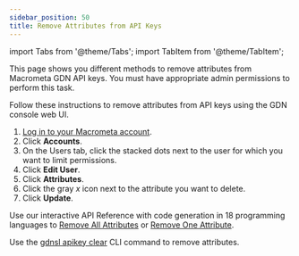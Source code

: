 ```yaml
---
sidebar_position: 50
title: Remove Attributes from API Keys
---
```


import Tabs from '@theme/Tabs';
import TabItem from '@theme/TabItem';

This page shows you different methods to remove attributes from Macrometa GDN API keys. You must have appropriate admin permissions to perform this task.

<Tabs groupId="operating-systems">
<TabItem value="console" label="Web Console">

Follow these instructions to remove attributes from API keys using the GDN console web UI.

1. [Log in to your Macrometa account](https://auth.paas.macrometa.io/).
1. Click **Accounts**.
1. On the Users tab, click the stacked dots next to the user for which you want to limit permissions.
1. Click **Edit User**.
1. Click **Attributes**.
1. Click the gray _x_ icon next to the attribute you want to delete.
1. Click **Update**.

</TabItem>
<TabItem value="api" label="REST API">

Use our interactive API Reference with code generation in 18 programming languages to [Remove All Attributes](https://macrometa.com/docs/api#/operations/ClearAllAttributesForApiKey) or [Remove One Attribute](https://macrometa.com/docs/api#/operations/ClearTheAttributesForApiKey).

</TabItem>
<TabItem value="cli" label="CLI">

Use the [gdnsl apikey clear](../../cli/api-key-cli.md#gdnsl-apikey-clear) CLI command to remove attributes.

</TabItem>
</Tabs>

